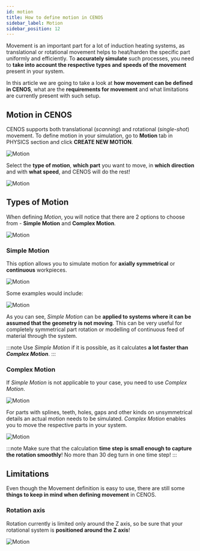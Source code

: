```yaml
---
id: motion
title: How to define motion in CENOS
sidebar_label: Motion
sidebar_position: 12
---
```


Movement is an important part for a lot of induction heating systems, as translational or rotational movement helps to heat/harden the specific part uniformly and efficiently. To **accurately simulate** such processes, you need to **take into account the respective types and speeds of the movement** present in your system.

In this article we are going to take a look at **how movement can be defined in CENOS**, what are the **requirements for movement** and what limitations are currently present with such setup.

## Motion in CENOS

CENOS supports both translational (*scanning*) and rotational (*single-shot*) movement. To define motion in your simulation, go to **Motion** tab in PHYSICS section and click **CREATE NEW MOTION**.

<p align="center">

![Motion](assets/motion/1.png)

</p>

Select the **type of motion**, **which part** you want to move, in **which direction** and with **what speed**, and CENOS will do the rest!

<p align="center">

![Motion](assets/motion/2.png)

</p>

## Types of Motion

When defining *Motion*, you will notice that there are 2 options to choose from - **Simple Motion** and **Complex Motion**.

<p align="center">

![Motion](assets/motion/3.png)

</p>

### Simple Motion

This option allows you to simulate motion for **axially symmetrical** or **continuous** workpieces.

<p align="center">

![Motion](assets/motion/4.png)

</p>

Some examples would include:

<p align="center">

![Motion](assets/motion/sm.gif)

</p>

As you can see, *Simple Motion* can be **applied to systems where it can be assumed that the geometry is not moving**. This can be very useful for completely symmetrical part rotation or modelling of continuous feed of material through the system.

:::note
Use *Simple Motion* if it is possible, as it calculates **a lot faster than** ***Complex Motion***.
:::

### Complex Motion

If *Simple Motion* is not applicable to your case, you need to use *Complex Motion*.

<p align="center">

![Motion](assets/motion/5.png)

</p>

For parts with splines, teeth, holes, gaps and other kinds on unsymmetrical details an actual motion needs to be simulated. *Complex Motion* enables you to move the respective parts in your system.

<p align="center">

![Motion](assets/motion/cm.gif)

</p>

:::note
Make sure that the calculation **time step is small enough to capture the rotation smoothly**! No more than 30 deg turn in one time step!
:::

## Limitations

Even though the Movement definition is easy to use, there are still some **things to keep in mind when defining movement** in CENOS.

### Rotation axis

Rotation currently is limited only around the Z axis, so be sure that your rotational system is **positioned around the Z axis**!

<p align="center">

![Motion](assets/motion/7.png)

</p>
